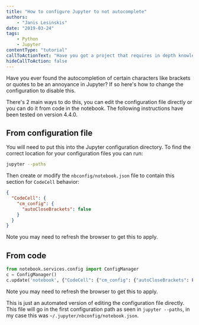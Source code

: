 ```yaml
---
title: "How to configure Jupyter to not autocomplete"
authors:
    - "Janis Lesinskis"
date: "2019-03-24"
tags:
    - Python
    - Jupyter
contentType: "tutorial"
callToActionText: "Have you got a project that requires in depth knowledge of Python or Jupyter notebooks? We'd love to hear about it so fill in the form below with some details."
hideCallToAction: false
---
```


Have you ever found the autocompletion of certain characters like brackets or quotes to be an annoyance in Jupyter? If so here's how to change the configuration to disable this.

<!-- end excerpt -->

There's 2 main ways to do this, you can edit the configuration file directly or you can do it from code in the notebook. The following instructions have been tested on version 4.4.0.

## From configuration file

You will need to put this into the Jupyter configuration directory.
To find the correct location for your configuration files you can run:

```bash
jupyter --paths
```

Then create or modify the `nbconfig/notebook.json` file to contain this section for `CodeCell` behavior:

```json
{
  "CodeCell": {
    "cm_config": {
      "autoCloseBrackets": false
    }
  }
}
```

Note you may need to refresh the browser to get this to apply.

## From code

```python
from notebook.services.config import ConfigManager
c = ConfigManager()
c.update('notebook', {"CodeCell": {"cm_config": {"autoCloseBrackets": False}}})
```

Note you may need to refresh the browser to get this to apply.

This is just an automated version of editing the configuration file directly. This file will go in the first configuration path as seen in `jupyter --paths`, in my case this was `~/.jupyter/nbconfig/notebook.json`.